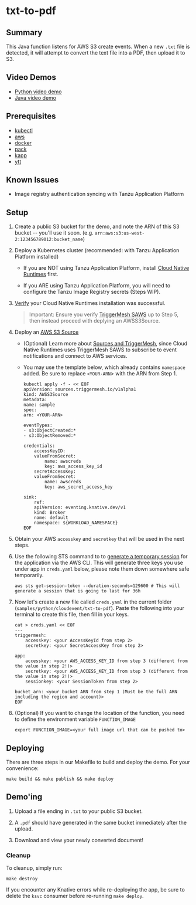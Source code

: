 # txt-to-pdf

## Summary

This Java function listens for AWS S3 create events. When a new `.txt` file is detected, it will attempt to convert the text file into a PDF, then upload it to S3.

## Video Demos

- [Python video demo](https://vimeo.com/724580619)
- [Java video demo](https://vimeo.com/724580576)

## Prerequisites
* [kubectl](https://kubernetes.io/docs/tasks/tools/)
* [aws](https://aws.amazon.com/cli/)
* [docker](https://docs.docker.com/engine/install/)
* [pack](https://buildpacks.io/docs/tools/pack/)
* [kapp](https://carvel.dev/kapp/)
* [ytt](https://carvel.dev/ytt/)

## Known Issues
* Image registry authentication syncing with Tanzu Application Platform

## Setup

1. Create a public S3 bucket for the demo, and note the ARN of this S3 bucket -- you'll use it soon. (e.g. `arn:aws:s3:us-west-2:123456789012:bucket_name`)

1. Deploy a Kubernetes cluster (recommended: with Tanzu Application Platform installed)

    -  If you are NOT using Tanzu Application Platform, install [Cloud Native Runtimes](https://docs.vmware.com/en/Cloud-Native-Runtimes-for-VMware-Tanzu/1.2/tanzu-cloud-native-runtimes/GUID-install.html) first.

    -  If you ARE using Tanzu Application Platform, you will need to configure the Tanzu Image Registry secrets (Steps WIP).
    
1. [Verify](https://docs.vmware.com/en/Cloud-Native-Runtimes-for-VMware-Tanzu/1.2/tanzu-cloud-native-runtimes/GUID-verify-installation.html) your Cloud Native Runtimes installation was successful. 

    >  Important: Ensure you verify [TriggerMesh SAWS](https://docs.vmware.com/en/Cloud-Native-Runtimes-for-VMware-Tanzu/1.2/tanzu-cloud-native-runtimes/GUID-verifying-triggermesh.html) up to Step 5, then instead proceed with deplying an AWSS3Source.

1. Deploy an [AWS S3 Source](https://github.com/triggermesh/aws-event-sources/blob/main/config/samples/awss3source.yaml)

    - (Optional) Learn more about [Sources and TriggerMesh](https://docs.triggermesh.io/cloud/sources/awss3/), since Cloud Native Runtimes uses TriggerMesh SAWS to subscribe to event notifications and connect to AWS services.

    - You may use the template below, which already contains `namespace` added. Be sure to replace `<YOUR-ARN`> with the ARN from Step 1.
        ```
        kubectl apply -f - << EOF
        apiVersion: sources.triggermesh.io/v1alpha1
        kind: AWSS3Source
        metadata:
        name: sample
        spec:
        arn: <YOUR-ARN>

        eventTypes:
        - s3:ObjectCreated:*
        - s3:ObjectRemoved:*

        credentials:
            accessKeyID:
            valueFromSecret:
                name: awscreds
                key: aws_access_key_id
            secretAccessKey:
            valueFromSecret:
                name: awscreds
                key: aws_secret_access_key

        sink:
            ref:
            apiVersion: eventing.knative.dev/v1
            kind: Broker
            name: default
            namespace: ${WORKLOAD_NAMESPACE}
        EOF
        ```

1. Obtain your AWS `accesskey` and `secretkey` that will be used in the next steps.

1. Use the following STS command to to [generate a temporary session](https://docs.aws.amazon.com/IAM/latest/UserGuide/id_credentials_temp_use-resources.html) for the application via the AWS CLI. This will generate three keys you use under app in `creds.yaml` below, please note them down somewhere safe temporarily.
    ```
    aws sts get-session-token --duration-seconds=129600 # This will generate a session that is going to last for 36h
    ```

1. Now let's create a new file called `creds.yaml` in the current folder (`samples/python/cloudevent/txt-to-pdf`). Paste the following into your terminal to create this file, then fill in your keys.
    ```
    cat > creds.yaml << EOF
    ---
    triggermesh:
        accesskey: <your AccessKeyId from step 2>
        secretkey: <your SecretAccessKey from step 2>

    app:
        accesskey: <your AWS_ACCESS_KEY_ID from step 3 (different from the value in step 2!)>
        secretkey: <your AWS_ACCESS_KEY_ID from step 3 (different from the value in step 2!)>
        sessionkey: <your SessionToken from step 2>

    bucket_arn: <your bucket ARN from step 1 (Must be the full ARN including the region and account)>
    EOF
    ```

1.  (Optional) If you want to change the location of the function, you need to define the environment variable `FUNCTION_IMAGE`
    ```
    export FUNCTION_IMAGE=<your full image url that can be pushed to>
    ```

## Deploying

There are three steps in our Makefile to build and deploy the demo. For your convenience:

```
make build && make publish && make deploy
```

## Demo'ing

1. Upload a file ending in `.txt` to your public S3 bucket.

2. A `.pdf` should have generated in the same bucket immediately after the upload.

3. Download and view your newly converted document!
 

### Cleanup
To cleanup, simply run:
```
make destroy
```    

If you encounter any Knative errors while re-deploying the app, be sure to delete the `ksvc` consumer before re-running `make deploy`.
